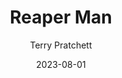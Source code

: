 ---
title: "Reaper Man"
type: novel
author: Terry Pratchett
date: 2023-08-01
hashtag: reaper-man
tags:
  - book
  - death
  - Discworld
  - Terry Pratchett
---